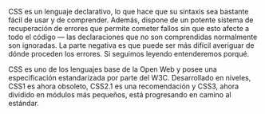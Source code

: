 ﻿CSS es un lenguaje declarativo, lo que hace que su sintaxis sea bastante fácil de usar y de comprender. Además, dispone de un potente sistema de recuperación de errores que permite cometer fallos sin que esto afecte a todo el código — las declaraciones que no son comprendidas normalmente son ignoradas. La parte negativa es que puede ser más difícil averiguar de dónde proceden los errores. Si seguimos leyendo entenderemos porqué.

CSS es uno de los lenguajes base de la Open Web y posee una especificación estandarizada por parte del W3C. Desarrollado en niveles, CSS1 es ahora obsoleto, CSS2.1 es una recomendación y CSS3, ahora dividido en módulos más pequeños, está progresando en camino al estándar.
